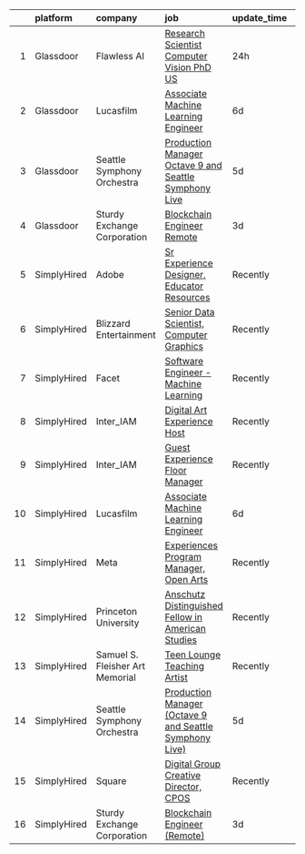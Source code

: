 

|    | platform    | company                         | job                                                                                                                                                                                                                                                                                                                           | update_time   | location                  |
|---:|:------------|:--------------------------------|:------------------------------------------------------------------------------------------------------------------------------------------------------------------------------------------------------------------------------------------------------------------------------------------------------------------------------|:--------------|:--------------------------|
|  1 | Glassdoor   | Flawless AI                     | [Research Scientist  Computer Vision  PhD    US](https://www.glassdoor.com/partner/jobListing.htm?pos=104&ao=1136043&s=58&guid=000001835eeeab9da891d8cf0358612e&src=GD_JOB_AD&t=SR&vt=w&ea=1&cs=1_106f586e&cb=1663745043518&jobListingId=1008152728609&jrtk=3-0-1gdfetau8k6e7801-1gdfetauqgahh800-cf841dba614715ca-)          | 24h           | Los Angeles, CA           |
|  2 | Glassdoor   | Lucasfilm                       | [Associate Machine Learning Engineer](https://www.glassdoor.com/partner/jobListing.htm?pos=101&ao=1136043&s=58&guid=000001835eeeab9da891d8cf0358612e&src=GD_JOB_AD&t=SR&vt=w&cs=1_fbaeb1c7&cb=1663745043518&jobListingId=1008139116057&jrtk=3-0-1gdfetau8k6e7801-1gdfetauqgahh800-53c3b19fc0252a02-)                          | 6d            | San Francisco, CA         |
|  3 | Glassdoor   | Seattle Symphony Orchestra      | [Production Manager  Octave 9 and Seattle Symphony Live ](https://www.glassdoor.com/partner/jobListing.htm?pos=102&ao=1136043&s=58&guid=000001835eeeab9da891d8cf0358612e&src=GD_JOB_AD&t=SR&vt=w&ea=1&cs=1_506df82c&cb=1663745043518&jobListingId=1008142981827&jrtk=3-0-1gdfetau8k6e7801-1gdfetauqgahh800-d9a3e03d3a06a63e-) | 5d            | Seattle, WA               |
|  4 | Glassdoor   | Sturdy Exchange Corporation     | [Blockchain Engineer  Remote ](https://www.glassdoor.com/partner/jobListing.htm?pos=103&ao=1136043&s=58&guid=000001835eeeab9da891d8cf0358612e&src=GD_JOB_AD&t=SR&vt=w&ea=1&cs=1_1825e248&cb=1663745043518&jobListingId=1008146555398&jrtk=3-0-1gdfetau8k6e7801-1gdfetauqgahh800-fef74d675c3b63f7-)                            | 3d            | Remote                    |
|  5 | SimplyHired | Adobe                           | [Sr Experience Designer, Educator Resources](https://www.simplyhired.com/job/PpsuDGyQ2nbHFlShxFbZkXZ9lPWta7FwxR9ZFFcFidmNaoyEe9I5Ug?q=generative+artist)                                                                                                                                                                      | Recently      | San Francisco, CA         |
|  6 | SimplyHired | Blizzard Entertainment          | [Senior Data Scientist, Computer Graphics](https://www.simplyhired.com/job/FiskW-Gz-FCAVeSnphMRdyWJsI2KrVP0qig6JTACI2hq1lHJkEOfoA?q=generative+artist)                                                                                                                                                                        | Recently      | Irvine, CA                |
|  7 | SimplyHired | Facet                           | [Software Engineer - Machine Learning](https://www.simplyhired.com/job/rRl7LpYqGiIowLAwzbrNzMgXtXTFbKgtp-z9fo66PKEqX4Q6nYlO_w?q=generative+artist)                                                                                                                                                                            | Recently      | San Francisco, CA         |
|  8 | SimplyHired | Inter_IAM                       | [Digital Art Experience Host](https://www.simplyhired.com/job/zkX7QnehxTBq47O1KffPpItQPYEflAD4CIRBzMuNp6SwtULAv4twvg?q=generative+artist)                                                                                                                                                                                     | Recently      | New York, NY              |
|  9 | SimplyHired | Inter_IAM                       | [Guest Experience Floor Manager](https://www.simplyhired.com/job/SZLw2JqvnDngQzYC5TkvgRaWkdEpcpbg2-AcX8rKiZSMcH7kISULjA?q=generative+artist)                                                                                                                                                                                  | Recently      | Manhattan, NY             |
| 10 | SimplyHired | Lucasfilm                       | [Associate Machine Learning Engineer](https://www.simplyhired.com/job/NHCbzWRQ1XQtyychoSUQiroJNEZKRqDcszy7P2TGP2ughvn0n-RGgA?q=generative+artist)                                                                                                                                                                             | 6d            | San Francisco, CA         |
| 11 | SimplyHired | Meta                            | [Experiences Program Manager, Open Arts](https://www.simplyhired.com/job/39LFdVDZkOVzjzuKxDh39-uXR6pKfcGOkABaQ3gkkuENYK4d0Gs1Og?q=generative+artist)                                                                                                                                                                          | Recently      | Menlo Park, CA            |
| 12 | SimplyHired | Princeton University            | [Anschutz Distinguished Fellow in American Studies](https://www.simplyhired.com/job/NAnWcmSWvXMey4nJk7OeFV620QldnOmxcbEjZqc3i3iIilL8cRtg4g?q=generative+artist)                                                                                                                                                               | Recently      | Princeton, NJ             |
| 13 | SimplyHired | Samuel S. Fleisher Art Memorial | [Teen Lounge Teaching Artist](https://www.simplyhired.com/job/qnXn4WrCeZOmclRFglADPuf4ZyDBOl3oaqVT9Ky6uMo4o9F1qQ7kKQ?q=generative+artist)                                                                                                                                                                                     | Recently      | Philadelphia County, PA   |
| 14 | SimplyHired | Seattle Symphony Orchestra      | [Production Manager (Octave 9 and Seattle Symphony Live)](https://www.simplyhired.com/job/EmzoUw66pCk-9UW-HBP8ZAj58sGUeK2icPLSmRY2FaAsT-bxOniocw?q=generative+artist)                                                                                                                                                         | 5d            | Seattle, WA               |
| 15 | SimplyHired | Square                          | [Digital Group Creative Director, CPOS](https://www.simplyhired.com/job/VcUqXwrXqrT8Fg9WaWtqILclbPbcz7ZANrWBbDGRQ8QdvbO8tQYGNw?q=generative+artist)                                                                                                                                                                           | Recently      | New York, NY +2 locations |
| 16 | SimplyHired | Sturdy Exchange Corporation     | [Blockchain Engineer (Remote)](https://www.simplyhired.com/job/WkCG-hxWjCubaYXsGqhjcid6fkIa0Ye-RVxYWMzTF0S-OyemqI35XA?q=generative+artist)                                                                                                                                                                                    | 3d            | Remote                    |
